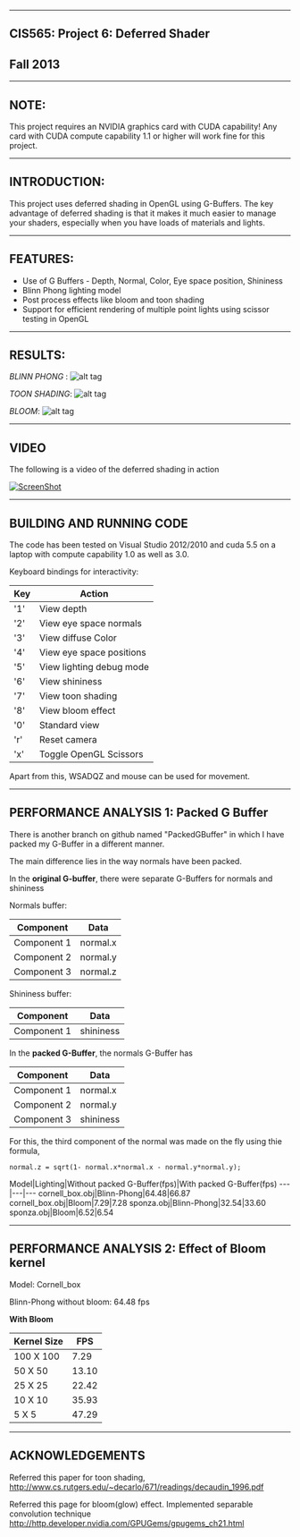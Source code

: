 -------------------------------------------------------------------------------
CIS565: Project 6: Deferred Shader
-------------------------------------------------------------------------------
Fall 2013
-------------------------------------------------------------------------------

-------------------------------------------------------------------------------
NOTE:
-------------------------------------------------------------------------------
This project requires an NVIDIA graphics card with CUDA capability! 
Any card with CUDA compute capability 1.1 or higher will work fine for this project.

-------------------------------------------------------------------------------
INTRODUCTION:
-------------------------------------------------------------------------------
This project uses deferred shading in OpenGL using G-Buffers.
The key advantage of deferred shading is that it makes it much easier to manage 
your shaders, especially when you have loads of materials and lights.

-------------------------------------------------------------------------------
FEATURES:
-------------------------------------------------------------------------------

- Use of G Buffers - Depth, Normal, Color, Eye space position, Shininess
- Blinn Phong lighting model
- Post process effects like bloom and toon shading
- Support for efficient rendering of multiple point lights using scissor testing in OpenGL

-------------------------------------------------------------------------------
RESULTS:
-------------------------------------------------------------------------------
*BLINN PHONG* :
![alt tag](https://raw.github.com/vimanyu/Project6-DeferredShader/master/renders/blinnPhong.png)

*TOON SHADING*:
![alt tag](https://raw.github.com/vimanyu/Project6-DeferredShader/master/renders/toonShading.png)

*BLOOM*:
![alt tag](https://raw.github.com/vimanyu/Project6-DeferredShader/master/renders/bloom.png)


-------------------------------------------------------------------------------
VIDEO
-------------------------------------------------------------------------------
The following is a video of the deferred shading in action

[![ScreenShot](https://raw.github.com/vimanyu/Project6-DeferredShader/master/renders/deferredShader_video_screenshot.png)](http://www.youtube.com/watch?v=s8ehsuIoL_U)

-------------------------------------------------------------------------------
BUILDING AND RUNNING CODE
-------------------------------------------------------------------------------
The code has been tested on Visual Studio 2012/2010 and cuda 5.5 on a laptop with compute capability 1.0 as well as 3.0.

Keyboard bindings for interactivity:

Key|Action
---|---
'1'| View depth
'2'| View eye space normals
'3'| View diffuse Color
'4'| View eye space positions
'5'| View lighting debug mode
'6'| View shininess
'7'| View toon shading
'8'| View bloom effect
'0'| Standard view
'r'| Reset camera
'x'| Toggle OpenGL Scissors

Apart from this, WSADQZ and mouse can be used for movement.

-------------------------------------------------------------------------------
PERFORMANCE ANALYSIS 1: Packed G Buffer
-------------------------------------------------------------------------------
There is another branch on github named "PackedGBuffer" in which I have packed my G-Buffer in a different manner.

The main difference lies in the way normals have been packed.

In the **original G-buffer**, there were separate G-Buffers for normals and shininess

Normals buffer:

Component|Data
---|---
Component 1| normal.x
Component 2| normal.y
Component 3| normal.z

Shininess buffer:

Component|Data
---|---
Component 1| shininess

In the **packed G-Buffer**, the normals G-Buffer has

Component|Data
---|---
Component 1| normal.x
Component 2| normal.y
Component 3| shininess

For this, the third component of the normal was made on the fly using thie formula,

```
normal.z = sqrt(1- normal.x*normal.x - normal.y*normal.y);
```

Model|Lighting|Without packed G-Buffer(fps)|With packed G-Buffer(fps)
---|---|---
cornell_box.obj|Blinn-Phong|64.48|66.87
cornell_box.obj|Bloom|7.29|7.28
sponza.obj|Blinn-Phong|32.54|33.60
sponza.obj|Bloom|6.52|6.54

-------------------------------------------------------------------------------
PERFORMANCE ANALYSIS 2: Effect of Bloom kernel
-------------------------------------------------------------------------------
Model: Cornell_box

Blinn-Phong without bloom: 64.48 fps

**With Bloom**

Kernel Size| FPS
---|---
100 X 100| 7.29
50 X 50| 13.10
25 X 25| 22.42
10 X 10| 35.93
5 X 5| 47.29


---
ACKNOWLEDGEMENTS
---
Referred this paper for toon shading,
http://www.cs.rutgers.edu/~decarlo/671/readings/decaudin_1996.pdf

Referred this page for bloom(glow) effect. Implemented separable convolution technique
http://http.developer.nvidia.com/GPUGems/gpugems_ch21.html

